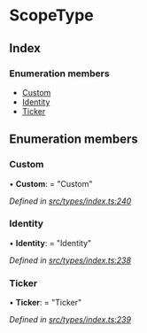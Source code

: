 # ScopeType

## Index

### Enumeration members

* [Custom](scopetype.md#custom)
* [Identity](scopetype.md#identity)
* [Ticker](scopetype.md#ticker)

## Enumeration members

### Custom

• **Custom**: = "Custom"

_Defined in_ [_src/types/index.ts:240_](https://github.com/PolymathNetwork/polymesh-sdk/blob/1221e467/src/types/index.ts#L240)

### Identity

• **Identity**: = "Identity"

_Defined in_ [_src/types/index.ts:238_](https://github.com/PolymathNetwork/polymesh-sdk/blob/1221e467/src/types/index.ts#L238)

### Ticker

• **Ticker**: = "Ticker"

_Defined in_ [_src/types/index.ts:239_](https://github.com/PolymathNetwork/polymesh-sdk/blob/1221e467/src/types/index.ts#L239)

